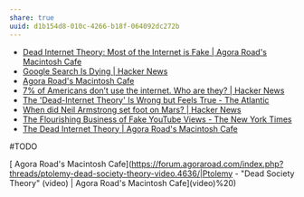 ```yaml
---
share: true
uuid: d1b154d8-010c-4266-b18f-064092dc272b
---
```

* [Dead Internet Theory: Most of the Internet is Fake | Agora Road's Macintosh Cafe](https://forum.agoraroad.com/index.php?threads/dead-internet-theory-most-of-the-internet-is-fake.3011/)
* [Google Search Is Dying | Hacker News](https://news.ycombinator.com/item?id=30347719)
* [Agora Road's Macintosh Cafe](https://forum.agoraroad.com/index.php)
* [7% of Americans don’t use the internet. Who are they? | Hacker News](https://news.ycombinator.com/item?id=26719316)
* [The 'Dead-Internet Theory' Is Wrong but Feels True - The Atlantic](https://www.theatlantic.com/technology/archive/2021/08/dead-internet-theory-wrong-but-feels-true/619937/)
* [When did Neil Armstrong set foot on Mars? | Hacker News](https://news.ycombinator.com/item?id=28224730)
* [The Flourishing Business of Fake YouTube Views - The New York Times](https://www.nytimes.com/interactive/2018/08/11/technology/youtube-fake-view-sellers.html?mtrref=www.theatlantic.com&gwh=F370D386F056C40804A422EEACE22182&gwt=pay&assetType=PAYWALL)
* [The Dead Internet Theory | Agora Road's Macintosh Cafe](https://forum.agoraroad.com/index.php?threads/the-dead-internet-theory.3747/)


#TODO 

[ Agora Road's Macintosh Cafe](https://forum.agoraroad.com/index.php?threads/ptolemy-dead-society-theory-video.4636/|Ptolemy - "Dead Society Theory" (video) | Agora Road's Macintosh Cafe](video)%20)